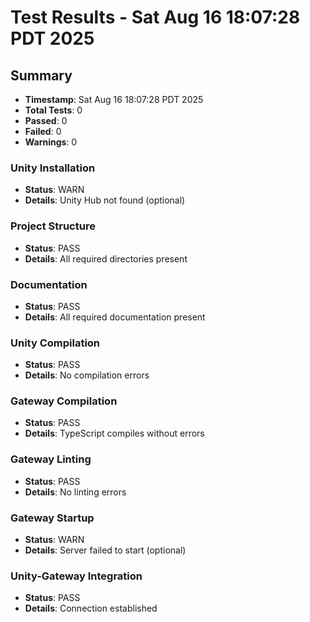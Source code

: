# Test Results - Sat Aug 16 18:07:28 PDT 2025

## Summary
- **Timestamp**: Sat Aug 16 18:07:28 PDT 2025
- **Total Tests**: 0
- **Passed**: 0
- **Failed**: 0
- **Warnings**: 0

### Unity Installation
- **Status**: WARN
- **Details**: Unity Hub not found (optional)

### Project Structure
- **Status**: PASS
- **Details**: All required directories present

### Documentation
- **Status**: PASS
- **Details**: All required documentation present

### Unity Compilation
- **Status**: PASS
- **Details**: No compilation errors

### Gateway Compilation
- **Status**: PASS
- **Details**: TypeScript compiles without errors

### Gateway Linting
- **Status**: PASS
- **Details**: No linting errors

### Gateway Startup
- **Status**: WARN
- **Details**: Server failed to start (optional)

### Unity-Gateway Integration
- **Status**: PASS
- **Details**: Connection established

